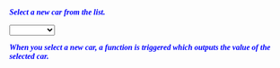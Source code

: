 <!DOCTYPE html>
<html>
  <style>
    p {
      color: blue;
      font-style: italic;
      font-family: Cambria, Cochin, Georgia, Times, 'Times New Roman', serif;
      font-weight: bolder;
    }
  </style>
<body>

<p>Select a new car from the list.</p>

<select id="mySelect" onchange="myFunction()">
  <option value="Audi"></option>
  <option value="Acura">Acura</option>
  <option value="Audi">Audi</option>
  <option value="BMW">BMW</option>
  <option value="Ford">Ford</option>
  <option value="Mercedes">Mercedes</option>
  <option value="Toyota">Toyota</option>
  <option value="Volvo">Volvo</option>
  
  
</select>

<p>When you select a new car, a function is triggered which outputs the value of the selected car.</p>

<p id="demo"></p>

<script>
function myFunction() {
  var x = document.getElementById("mySelect").value;
  document.getElementById("demo").innerHTML = "You selected: " + x;
}
</script>

</body>
</html>
